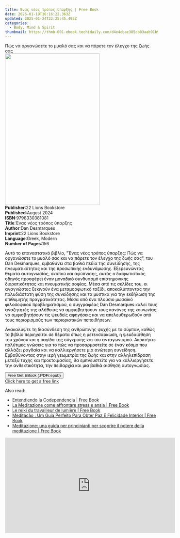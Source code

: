 ```yaml
---
title: Ένας νέος τρόπος ύπαρξης | Free Book
date: 2025-01-19T16:16:22.363Z
updated: 2025-01-24T22:25:45.495Z
categories:
  - Body, Mind & Spirit
thumbnail: https://thmb-001-ebook.techidaily.com/d4e4cbac385cb83aab91b94a7042864368b640ce583a46bf8e68194a76c714ef.jpg
---
```

<main id="book-container">
  <div class="flex flex-col">
    <div class="book-brief flex-1 py-6 px-4 sm:p-6 md:py-10 md:px-8">
      <!-- brief-->
      <div class="book-brief-main">
        Πώς να οργανώσετε το μυαλό σας και να πάρετε τον έλεγχο της ζωής σας
      </div>
    </div>
    <div
      class="book-meta-info flex-1 grid gap-4 col-start-1 col-end-3 row-start-1 sm:mb-6 sm:grid-cols-4 lg:gap-6 lg:col-start-2 lg:row-end-6 lg:row-span-6 lg:mb-0"
    >
      <div
        class="book-meta-info-left place-content-center mt-4 p-4 text-sm leading-6 col-start-2 col-span-2 dark:text-slate-400"
      >
        <img
          class="w-full h-500 object-cover rounded-lg sm:h-255 sm:col-span-2 lg:col-span-full"
          src="https://img-001-ebook.techidaily.com/15fc309912ff7f301575466107f1ec052633b19ef2d944d305554aa3c36a036a.jpg"
          alt=""
          width="312"
          height="500"
        />
      </div>
      <div
        class="book-meta-info-right mt-2 col-start-1 row-start-2 col-span-3 self-center"
      >
        <!-- meta data  -->
        <div class="flex flex-col px-4 md:px-8">
          <div class="flex-1">
            <strong>Publisher</strong>:<span class="px-2"
              >22 Lions Bookstore</span
            >
          </div>
          <div class="flex-1">
            <strong>Published</strong>:<span class="px-2">August 2024</span>
          </div>
          <div class="flex-1">
            <strong>ISBN</strong>:<span class="px-2">9798330381081</span>
          </div>
          <div class="flex-1">
            <strong>Title</strong>:<span class="px-2"
              >Ένας νέος τρόπος ύπαρξης</span
            >
          </div>
          <div class="flex-1">
            <strong>Author</strong>:<span class="px-2">Dan Desmarques</span>
          </div>
          <div class="flex-1">
            <strong>Imprint</strong>:<span class="px-2"
              >22 Lions Bookstore</span
            >
          </div>
          <div class="flex-1">
            <strong>Language</strong>:<span class="px-2">Greek, Modern</span>
          </div>
          <div class="flex-1">
            <strong>Number of Pages</strong>:<span class="px-2">156</span>
          </div>
        </div>
      </div>
    </div>
    <div class="book-description flex-1 py-6 px-4 sm:p-6 md:py-10 md:px-8">
      <div class="book-description-main">
        <div accordion-content="" id="description">
          <p class="ql-align-justify">
            <span style="color: rgb(0, 0, 0)"
              >Αυτό το επαναστατικό βιβλίο, "Ένας νέος τρόπος ύπαρξης: Πώς να
              οργανώσετε το μυαλό σας και να πάρετε τον έλεγχο της ζωής σας",
              του Dan Desmarques, εμβαθύνει στα βαθιά πεδία της συνείδησης, της
              πνευματικότητας και της προσωπικής ενδυνάμωσης. Εξερευνώντας
              θέματα αυτογνωσίας, σκοπού και αφύπνισης, αυτός ο διαφωτιστικός
              οδηγός προσφέρει έναν μοναδικό συνδυασμό επιστημονικής
              διορατικότητας και πνευματικής σοφίας. Μέσα από τις σελίδες του,
              οι αναγνώστες ξεκινούν ένα μεταμορφωτικό ταξίδι, αποκαλύπτοντας
              την πολυδιάστατη φύση της συνείδησης και τα μυστικά για την
              εκδήλωση της επιθυμητής πραγματικότητας. Μέσα από ένα πλούσιο
              μωσαϊκό φιλοσοφικού προβληματισμού, ο συγγραφέας Dan Desmarques
              καλεί τους αναζητητές της αλήθειας να αμφισβητήσουν τους κανόνες
              της κοινωνίας, να αμφισβητήσουν τις ψευδείς αφηγήσεις και να
              απελευθερωθούν από τους περιορισμούς των περιοριστικών
              πεποιθήσεων.&nbsp;</span
            >
          </p>
          <p class="ql-align-justify">
            <span style="color: rgb(0, 0, 0)"
              >Ανακαλύψτε τη διασύνδεση της ανθρώπινης ψυχής με το σύμπαν, καθώς
              το βιβλίο περιηγείται σε θέματα όπως η μετενσάρκωση, η ψευδαίσθηση
              του χρόνου και η παγίδα της σύγκρισης και του ανταγωνισμού.
              Αποκτήστε πολύτιμες γνώσεις για το πώς να προσαρμοστείτε σε έναν
              κόσμο που αλλάζει ραγδαία και να καλλιεργήσετε μια ανώτερη
              συνείδηση. Εμβαθύνοντας στην ιερή γεωμετρία της ζωής και στην
              αλληλεπίδραση μεταξύ τύχης και προετοιμασίας, θα εμπνευστείτε για
              να καλλιεργήσετε την ανθεκτικότητα, την πειθαρχία και μια βαθιά
              αίσθηση αυτογνωσίας.&nbsp;</span
            >
          </p>
        </div>
        <div class="accordion-fader"></div>
      </div>
    </div>
    <div class="book-excerpts flex-1 py-6 px-4 sm:p-6 md:py-10 md:px-8"></div>
    <div
      class="book-about-author flex-1 py-6 px-4 sm:p-6 md:py-10 md:px-8"
    ></div>
    <div class="book-free-get flex-1 py-6 px-4 sm:p-6 md:py-10 md:px-8">
      <button
        id="btn-free-get"
        class="bg-blue-500 hover:bg-blue-700 text-white font-bold py-2 px-4 rounded"
      >
        Free Get EBook (.PDF/.epub)
      </button>
      <div id="countdown-display" class="px-2 text-lg mt-2"></div>
      <a
        id="free-link"
        class="hidden bg-blue-500 hover:bg-blue-700 text-white font-bold py-2 px-4 rounded"
        href="https://www.ebooks.com/en-us/book/211447817/ebook/dan-desmarques/"
        target="_blank"
        >Click here to get a free link</a
      >
    </div>
    <script>
      let countdownTime = 0;
      let countdownInterval = null;
      document
        .getElementById('btn-free-get')
        .addEventListener('click', startCountdown);
      function startCountdown() {
        countdownTime = new Date().getTime() + 60000 * 3;
        countdownInterval = setInterval(updateCountdown, 1000);
        document.getElementById('btn-free-get').disabled = true;
        document
          .getElementById('btn-free-get')
          .classList.add('bg-gray-500', 'cursor-not-allowed');
      }
      function updateCountdown() {
        let currentTime = new Date().getTime();
        let timeLeft = countdownTime - currentTime;
        let secondsLeft = Math.floor(timeLeft / 1000);
        document.getElementById('countdown-display').innerHTML =
          `Remaining time: ${secondsLeft} seconds.`;
        if (secondsLeft <= 0) {
          clearInterval(countdownInterval);
          document.getElementById('btn-free-get').classList.add('hidden');
          document.getElementById('free-link').classList.remove('hidden');
          document.getElementById('countdown-display').innerHTML = '';
        }
      }
    </script>
  </div>
</main>

<ins class="adsbygoogle"
      style="display:block"
      data-ad-client="ca-pub-7571918770474297"
      data-ad-slot="8358498916"
      data-ad-format="auto"
      data-full-width-responsive="true"></ins>
    

<span class="atpl-alsoreadstyle">Also read:</span>
<div><ul>
<li><a href="https://novels-ebooks.techidaily.com/209634843-9781507193976-entendiendo-la-codependencia/"><u>Entendiendo la Codependencia | Free Book</u></a></li>
<li><a href="https://novels-ebooks.techidaily.com/209634834-9781547573028-la-meditazione-come-affrontare-stress-e-ansia/"><u>La Meditazione come affrontare stress e ansia | Free Book</u></a></li>
<li><a href="https://novels-ebooks.techidaily.com/209634870-9781547530946-le-reiki-du-travailleur-de-lumiere/"><u>Le reiki du travailleur de lumière | Free Book</u></a></li>
<li><a href="https://novels-ebooks.techidaily.com/209634827-9781547573141-meditacao-um-guia-perfeito-para-obter-paz-e-felicidade-interior/"><u>Meditação : Um Guia Perfeito Para Obter Paz E Felicidade Interior | Free Book</u></a></li>
<li><a href="https://novels-ebooks.techidaily.com/209634887-9781547573073-meditazione-una-guida-per-principianti-per-scoprire-il-potere-della-meditazione/"><u>Meditazione: una guida per principianti per scoprire il potere della meditazione | Free Book</u></a></li>
</ul></div>

<!-- affiliate ads begin -->
<iframe width="560" height="315" src="https://www.youtube.com/embed/SDUPd69Qfls?si=uIGZG-riskwmVZYg" title="YouTube video player" frameborder="0" allow="accelerometer; autoplay; clipboard-write; encrypted-media; gyroscope; picture-in-picture; web-share" referrerpolicy="strict-origin-when-cross-origin" allowfullscreen></iframe>
<!-- affiliate ads end -->

